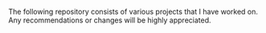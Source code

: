 The following repository consists of various projects that I have worked on.
Any recommendations or changes will be highly appreciated.
